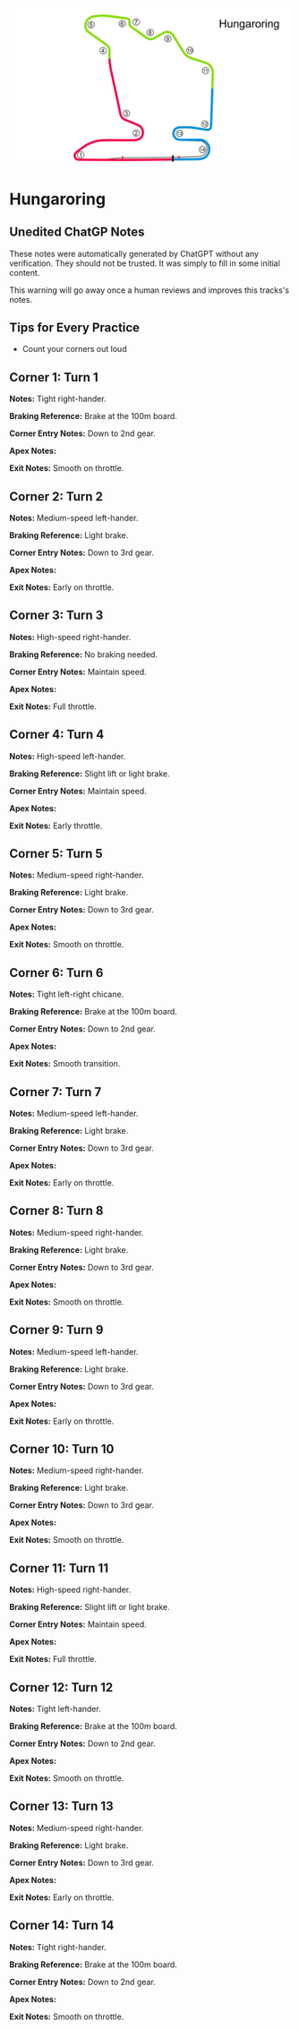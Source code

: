 ![Hungaroring](../track_maps/hungaroring.png)

# Hungaroring



## Unedited ChatGP Notes
These notes were automatically generated by ChatGPT without any verification.
They should not be trusted. It was simply to fill in some initial content.

This warning will go away once a human reviews and improves this tracks's notes.


## Tips for Every Practice

- Count your corners out loud


## Corner 1: Turn 1
**Notes:** Tight right-hander.

**Braking Reference:** Brake at the 100m board.

**Corner Entry Notes:** Down to 2nd gear.

**Apex Notes:** 

**Exit Notes:** Smooth on throttle.


## Corner 2: Turn 2
**Notes:** Medium-speed left-hander.

**Braking Reference:** Light brake.

**Corner Entry Notes:** Down to 3rd gear.

**Apex Notes:** 

**Exit Notes:** Early on throttle.


## Corner 3: Turn 3
**Notes:** High-speed right-hander.

**Braking Reference:** No braking needed.

**Corner Entry Notes:** Maintain speed.

**Apex Notes:** 

**Exit Notes:** Full throttle.


## Corner 4: Turn 4
**Notes:** High-speed left-hander.

**Braking Reference:** Slight lift or light brake.

**Corner Entry Notes:** Maintain speed.

**Apex Notes:** 

**Exit Notes:** Early throttle.


## Corner 5: Turn 5
**Notes:** Medium-speed right-hander.

**Braking Reference:** Light brake.

**Corner Entry Notes:** Down to 3rd gear.

**Apex Notes:** 

**Exit Notes:** Smooth on throttle.


## Corner 6: Turn 6
**Notes:** Tight left-right chicane.

**Braking Reference:** Brake at the 100m board.

**Corner Entry Notes:** Down to 2nd gear.

**Apex Notes:** 

**Exit Notes:** Smooth transition.


## Corner 7: Turn 7
**Notes:** Medium-speed left-hander.

**Braking Reference:** Light brake.

**Corner Entry Notes:** Down to 3rd gear.

**Apex Notes:** 

**Exit Notes:** Early on throttle.


## Corner 8: Turn 8
**Notes:** Medium-speed right-hander.

**Braking Reference:** Light brake.

**Corner Entry Notes:** Down to 3rd gear.

**Apex Notes:** 

**Exit Notes:** Smooth on throttle.


## Corner 9: Turn 9
**Notes:** Medium-speed left-hander.

**Braking Reference:** Light brake.

**Corner Entry Notes:** Down to 3rd gear.

**Apex Notes:** 

**Exit Notes:** Early on throttle.


## Corner 10: Turn 10
**Notes:** Medium-speed right-hander.

**Braking Reference:** Light brake.

**Corner Entry Notes:** Down to 3rd gear.

**Apex Notes:** 

**Exit Notes:** Smooth on throttle.


## Corner 11: Turn 11
**Notes:** High-speed right-hander.

**Braking Reference:** Slight lift or light brake.

**Corner Entry Notes:** Maintain speed.

**Apex Notes:** 

**Exit Notes:** Full throttle.


## Corner 12: Turn 12
**Notes:** Tight left-hander.

**Braking Reference:** Brake at the 100m board.

**Corner Entry Notes:** Down to 2nd gear.

**Apex Notes:** 

**Exit Notes:** Smooth on throttle.


## Corner 13: Turn 13
**Notes:** Medium-speed right-hander.

**Braking Reference:** Light brake.

**Corner Entry Notes:** Down to 3rd gear.

**Apex Notes:** 

**Exit Notes:** Early on throttle.


## Corner 14: Turn 14
**Notes:** Tight right-hander.

**Braking Reference:** Brake at the 100m board.

**Corner Entry Notes:** Down to 2nd gear.

**Apex Notes:** 

**Exit Notes:** Smooth on throttle.

